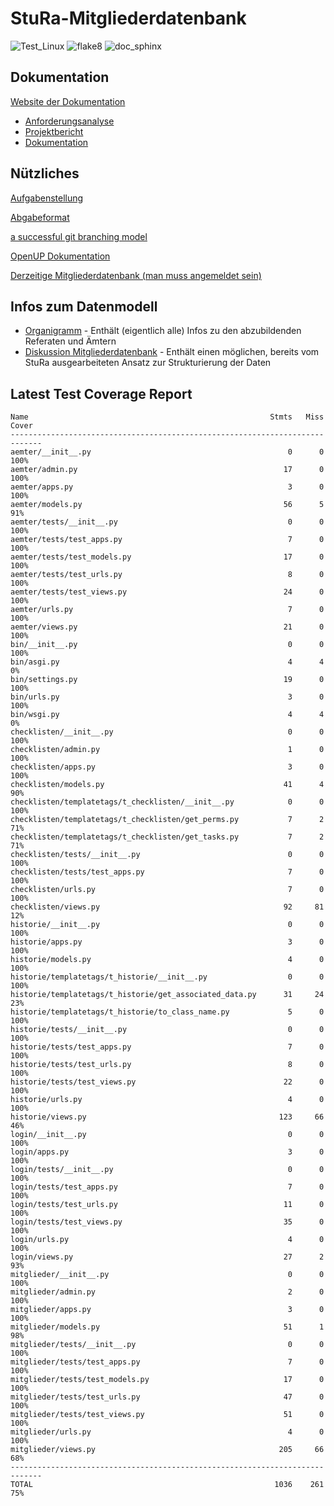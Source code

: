 # StuRa-Mitgliederdatenbank
<!-- Badges -->
![Test_Linux](https://github.com/mribrgr/StuRa-Mitgliederdatenbank/workflows/Test_Linux/badge.svg)
![flake8](https://github.com/mribrgr/StuRa-Mitgliederdatenbank/workflows/flake8/badge.svg)
![doc_sphinx](https://github.com/mribrgr/StuRa-Mitgliederdatenbank/workflows/doc_sphinx/badge.svg)

## Dokumentation

[Website der Dokumentation](https://mribrgr.github.io/StuRa-Mitgliederdatenbank/)

- [Anforderungsanalyse](https://github.com/mribrgr/StuRa-Mitgliederdatenbank/tree/master/docs/anforderung)
- [Projektbericht](https://github.com/mribrgr/StuRa-Mitgliederdatenbank/tree/master/docs/projektbericht)
- [Dokumentation](https://github.com/mribrgr/StuRa-Mitgliederdatenbank/tree/master/docs/sphinx)


## Nützliches

[Aufgabenstellung](docs\anforderung\orga\task.adoc)

[Abgabeformat](https://github.com/htwdd-se/VorlageBelegabgabe)

[a successful git branching model](https://nvie.com/posts/a-successful-git-branching-model)

[OpenUP Dokumentation](https://www2.htw-dresden.de/~anke/openup/index.htm)

[Derzeitige Mitgliederdatenbank (man muss angemeldet sein)](https://stura.htw-dresden.de/stura/ref/verwaltung/mitglieder/mitgliederdatenbank)

## Infos zum Datenmodell
+ [Organigramm](https://stura.htw-dresden.de/stura/ref/personal/posten/plenum/stellenplan-organigramm-2019) - Enthält (eigentlich alle) Infos zu den abzubildenden Referaten und Ämtern
+ [Diskussion Mitgliederdatenbank](https://wiki.stura.htw-dresden.de/index.php/Diskussion:Mitgliederdatenbank) - Enthält einen möglichen, bereits vom StuRa ausgearbeiteten Ansatz zur Strukturierung der Daten

## Latest Test Coverage Report

```console
Name                                                      Stmts   Miss  Cover
-----------------------------------------------------------------------------
aemter/__init__.py                                            0      0   100%
aemter/admin.py                                              17      0   100%
aemter/apps.py                                                3      0   100%
aemter/models.py                                             56      5    91%
aemter/tests/__init__.py                                      0      0   100%
aemter/tests/test_apps.py                                     7      0   100%
aemter/tests/test_models.py                                  17      0   100%
aemter/tests/test_urls.py                                     8      0   100%
aemter/tests/test_views.py                                   24      0   100%
aemter/urls.py                                                7      0   100%
aemter/views.py                                              21      0   100%
bin/__init__.py                                               0      0   100%
bin/asgi.py                                                   4      4     0%
bin/settings.py                                              19      0   100%
bin/urls.py                                                   3      0   100%
bin/wsgi.py                                                   4      4     0%
checklisten/__init__.py                                       0      0   100%
checklisten/admin.py                                          1      0   100%
checklisten/apps.py                                           3      0   100%
checklisten/models.py                                        41      4    90%
checklisten/templatetags/t_checklisten/__init__.py            0      0   100%
checklisten/templatetags/t_checklisten/get_perms.py           7      2    71%
checklisten/templatetags/t_checklisten/get_tasks.py           7      2    71%
checklisten/tests/__init__.py                                 0      0   100%
checklisten/tests/test_apps.py                                7      0   100%
checklisten/urls.py                                           7      0   100%
checklisten/views.py                                         92     81    12%
historie/__init__.py                                          0      0   100%
historie/apps.py                                              3      0   100%
historie/models.py                                            4      0   100%
historie/templatetags/t_historie/__init__.py                  0      0   100%
historie/templatetags/t_historie/get_associated_data.py      31     24    23%
historie/templatetags/t_historie/to_class_name.py             5      0   100%
historie/tests/__init__.py                                    0      0   100%
historie/tests/test_apps.py                                   7      0   100%
historie/tests/test_urls.py                                   8      0   100%
historie/tests/test_views.py                                 22      0   100%
historie/urls.py                                              4      0   100%
historie/views.py                                           123     66    46%
login/__init__.py                                             0      0   100%
login/apps.py                                                 3      0   100%
login/tests/__init__.py                                       0      0   100%
login/tests/test_apps.py                                      7      0   100%
login/tests/test_urls.py                                     11      0   100%
login/tests/test_views.py                                    35      0   100%
login/urls.py                                                 4      0   100%
login/views.py                                               27      2    93%
mitglieder/__init__.py                                        0      0   100%
mitglieder/admin.py                                           2      0   100%
mitglieder/apps.py                                            3      0   100%
mitglieder/models.py                                         51      1    98%
mitglieder/tests/__init__.py                                  0      0   100%
mitglieder/tests/test_apps.py                                 7      0   100%
mitglieder/tests/test_models.py                              17      0   100%
mitglieder/tests/test_urls.py                                47      0   100%
mitglieder/tests/test_views.py                               51      0   100%
mitglieder/urls.py                                            4      0   100%
mitglieder/views.py                                         205     66    68%
-----------------------------------------------------------------------------
TOTAL                                                      1036    261    75%
```
